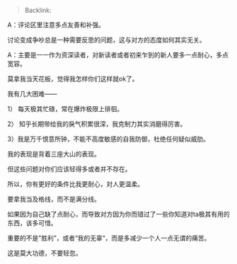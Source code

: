 > Backlink: 

A：评论区里注意多点友善和补强。

讨论变成争吵总是一种需要反思的问题，这与对方的态度如何其实无关。

A：主要是一一作为资深读者，对新读者或者初来乍到的新人要多一点耐心，多点宽容。

莫拿我当天花板，觉得我怎样你们这样就ok了。

我有几大困难——

1） 每天极其忙碌，常在爆炸极限上徘徊。

2） 知乎长期带给我的戾气积累很深，我克制力其实消磨得厉害。

3）我是万千恨意所钟，不能不高度敏感的自我防御，杜绝任何疑似威肋。

我的表现是背着三座大山的表现。

但这些问题对你们应该轻得多或者并不存在。

所以，你有更好的条件比我更耐心，対人更温柔。

要拿我当及格线，而不是满分线。

如果因为自己缺了点耐心，而导致对方因为你而错过了一些你知道对ta极其有用的东西，该多可惜。

重要的不是"胜利”，或者“我的无辜“，而是多减少一个人一点无谓的痛苦。

这是莫大功德，不要轻忽。
